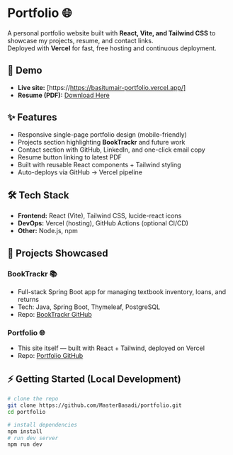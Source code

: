 # Portfolio 🌐

A personal portfolio website built with **React, Vite, and Tailwind CSS** to showcase my projects, resume, and contact links.  
Deployed with **Vercel** for fast, free hosting and continuous deployment.

## 🚀 Demo
- **Live site:** [https://https://basitumair-portfolio.vercel.app/]  
- **Resume (PDF):** [Download Here](./public/Basit_Umair_Resume.pdf)

## ✨ Features
- Responsive single-page portfolio design (mobile-friendly)
- Projects section highlighting **BookTrackr** and future work
- Contact section with GitHub, LinkedIn, and one-click email copy
- Resume button linking to latest PDF
- Built with reusable React components + Tailwind styling
- Auto-deploys via GitHub → Vercel pipeline

## 🛠 Tech Stack
- **Frontend:** React (Vite), Tailwind CSS, lucide-react icons  
- **DevOps:** Vercel (hosting), GitHub Actions (optional CI/CD)  
- **Other:** Node.js, npm  

## 📂 Projects Showcased
### BookTrackr 📚
- Full-stack Spring Boot app for managing textbook inventory, loans, and returns
- Tech: Java, Spring Boot, Thymeleaf, PostgreSQL
- Repo: [BookTrackr GitHub](https://github.com/MasterBasadi/booktrackr)

### Portfolio 🌐
- This site itself — built with React + Tailwind, deployed on Vercel
- Repo: [Portfolio GitHub](https://github.com/MasterBasadi/portfolio)

## ⚡ Getting Started (Local Development)
```bash
# clone the repo
git clone https://github.com/MasterBasadi/portfolio.git
cd portfolio

# install dependencies
npm install
# run dev server
npm run dev
